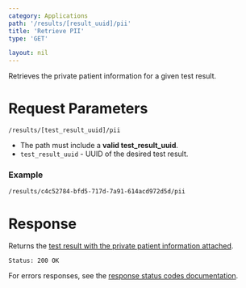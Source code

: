```yaml
---
category: Applications
path: '/results/[result_uuid]/pii'
title: 'Retrieve PII'
type: 'GET'

layout: nil
---
```


Retrieves the private patient information for a given test result.

# Request Parameters

`/results/[test_result_uuid]/pii`

* The path must include a **valid test_result_uuid**.
* ```test_result_uuid``` - UUID of the desired test result.

### Example

`/results/c4c52784-bfd5-717d-7a91-614acd972d5d/pii`

# Response

Returns the [test result with the private patient information attached](#/test-result-resource-with-pii).

`Status: 200 OK`

For errors responses, see the [response status codes documentation](#http-response-codes).
